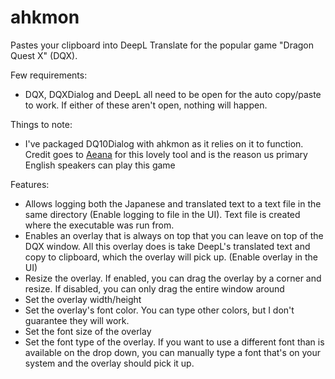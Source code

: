 # ahkmon
Pastes your clipboard into DeepL Translate for the popular game "Dragon Quest X" (DQX).

Few requirements:
- DQX, DQXDialog and DeepL all need to be open for the auto copy/paste to work. If either of these aren't open, nothing will happen.

Things to note:
- I've packaged DQ10Dialog with ahkmon as it relies on it to function. Credit goes to [Aeana](https://twitter.com/Aeana) for this lovely tool and is the reason us primary English speakers can play this game

Features:
-  Allows logging both the Japanese and translated text to a text file in the same directory (Enable logging to file in the UI). Text file is created where the executable was run from.
- Enables an overlay that is always on top that you can leave on top of the DQX window. All this overlay does is take DeepL's translated text and copy to clipboard, which the overlay will pick up. (Enable overlay in the UI)
- Resize the overlay. If enabled, you can drag the overlay by a corner and resize. If disabled, you can only drag the entire window around
- Set the overlay width/height
- Set the overlay's font color. You can type other colors, but I don't guarantee they will work.
- Set the font size of the overlay
- Set the font type of the overlay. If you want to use a different font than is available on the drop down, you can manually type a font that's on your system and the overlay should pick it up.